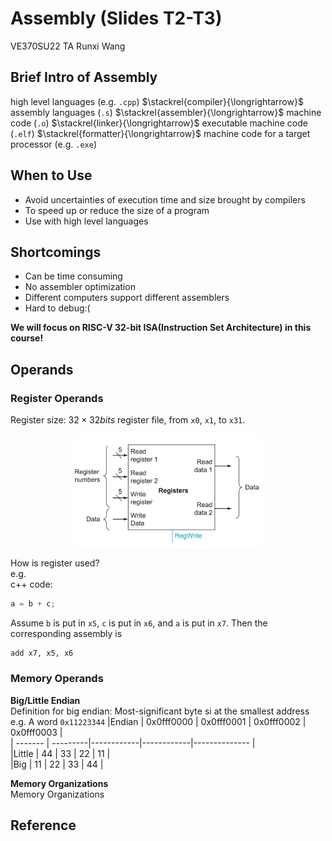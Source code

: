 # Assembly (Slides T2-T3)
VE370SU22 TA Runxi Wang

## Brief Intro of Assembly

high level languages (e.g. ``.cpp``) $\stackrel{compiler}{\longrightarrow}$ assembly languages (``.s``) $\stackrel{assembler}{\longrightarrow}$ machine code (``.o``) $\stackrel{linker}{\longrightarrow}$ executable machine code (``.elf``) $\stackrel{formatter}{\longrightarrow}$ machine code for a target processor (e.g. ``.exe``)

## When to Use
- Avoid uncertainties of execution time and size brought by compilers
- To speed up or reduce the size of a program
- Use with high level languages

## Shortcomings
- Can be time consuming
- No assembler optimization
- Different computers support different assemblers
- Hard to debug:(

**We will focus on RISC-V 32-bit ISA(Instruction Set Architecture) in this course!**

## Operands

### Register Operands
Register size: $32\times 32bits$ register file, from ``x0``, ``x1``, to ``x31``. 

<p align="center">
<img src="regfile.png" width=300>
</p>

How is register used?  
e.g.  
c++ code:
```c++
a = b + c;
```
Assume ``b`` is put in ``x5``, ``c`` is put in ``x6``, and ``a`` is put in ``x7``. Then the corresponding assembly is 
```assembly
add x7, x5, x6
```

### Memory Operands
**Big/Little Endian**  
Definition for big endian: Most-significant byte si at the smallest address  
e.g. A word ``0x11223344``
|Endian | 0x0fff0000 | 0x0fff0001 | 0x0fff0002 | 0x0fff0003 |    
| ------- | ---------|------------|------------|-------------- |  
|Little | 44 | 33 | 22 | 11 |  
|Big | 11 | 22 | 33 | 44 |  

**Memory Organizations**  
Memory Organizations

## Reference